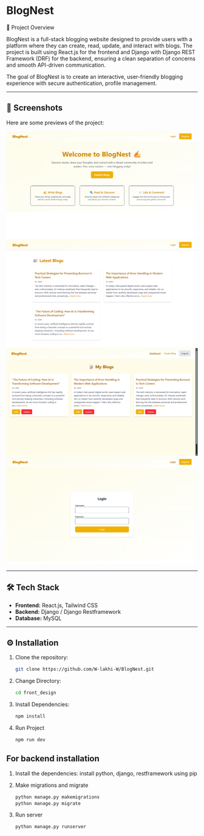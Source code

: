 # BlogNest

📌 Project Overview

BlogNest is a full-stack blogging website designed to provide users with a platform where they can create, read, update, and interact with blogs. The project is built using React.js for the frontend and Django with Django REST Framework (DRF) for the backend, ensuring a clean separation of concerns and smooth API-driven communication.

The goal of BlogNest is to create an interactive, user-friendly blogging experience with secure authentication, profile management.

---

## 📸 Screenshots

Here are some previews of the project:


![landingpage](./screenshots/landingpage.png)
![Homepage](./screenshots/Home.png)
![Dashboard](./screenshots/dashboard.png)
![LoginPage](./screenshots/login.png)


---

## 🛠️ Tech Stack

- **Frontend:** React.js, Tailwind CSS
- **Backend:** Django / Django Restframework
- **Database:** MySQL 

---

## ⚙️ Installation

1. Clone the repository:
   ```bash
   git clone https://github.com/W-lakhi-W/BlogNest.git
2. Change Directory:
   ```bash
   cd front_design
3. Install Dependencies:
   ```bash
   npm install
4. Run Project
   ```bash
   npm run dev
## For backend installation

1. Install the dependencies:
   install python, django, restframework using pip

2. Make migrations and migrate
   ```bash
   python manage.py makemigrations
   python manage.py migrate
   
3. Run server
   ```bash
   python manage.py runserver

